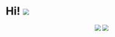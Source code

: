 # Hi! ![](https://komarev.com/ghpvc/?username=Simaant&color=red)

<p align="center">
	<img src="https://github-readme-stats.vercel.app/api/top-langs/?username=Simaant&layout=compact&langs_count=5&theme=tokyonight" />
	<img src="https://github-readme-stats.vercel.app/api?username=Simaant&show_icons=true&hide=prs,issues,contribs&line_height=35&theme=tokyonight" />
</p>



